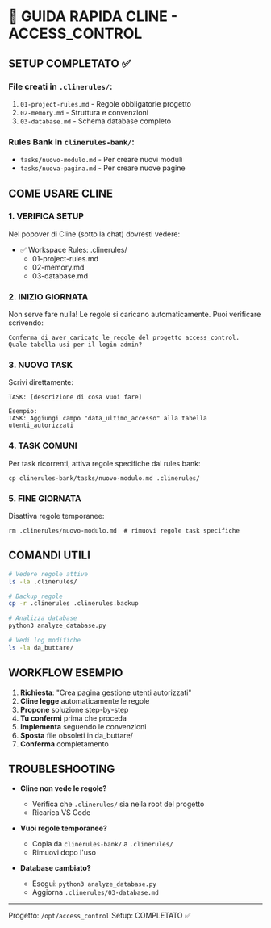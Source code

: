 # 🚀 GUIDA RAPIDA CLINE - ACCESS_CONTROL

## SETUP COMPLETATO ✅

### File creati in `.clinerules/`:
1. `01-project-rules.md` - Regole obbligatorie progetto
2. `02-memory.md` - Struttura e convenzioni
3. `03-database.md` - Schema database completo

### Rules Bank in `clinerules-bank/`:
- `tasks/nuovo-modulo.md` - Per creare nuovi moduli
- `tasks/nuova-pagina.md` - Per creare nuove pagine

## COME USARE CLINE

### 1. VERIFICA SETUP
Nel popover di Cline (sotto la chat) dovresti vedere:
- ✅ Workspace Rules: .clinerules/
  - 01-project-rules.md
  - 02-memory.md
  - 03-database.md

### 2. INIZIO GIORNATA
Non serve fare nulla! Le regole si caricano automaticamente.
Puoi verificare scrivendo:
```
Conferma di aver caricato le regole del progetto access_control.
Quale tabella usi per il login admin?
```

### 3. NUOVO TASK
Scrivi direttamente:
```
TASK: [descrizione di cosa vuoi fare]

Esempio:
TASK: Aggiungi campo "data_ultimo_accesso" alla tabella utenti_autorizzati
```

### 4. TASK COMUNI
Per task ricorrenti, attiva regole specifiche dal rules bank:
```
cp clinerules-bank/tasks/nuovo-modulo.md .clinerules/
```

### 5. FINE GIORNATA
Disattiva regole temporanee:
```
rm .clinerules/nuovo-modulo.md  # rimuovi regole task specifiche
```

## COMANDI UTILI

```bash
# Vedere regole attive
ls -la .clinerules/

# Backup regole
cp -r .clinerules .clinerules.backup

# Analizza database
python3 analyze_database.py

# Vedi log modifiche
ls -la da_buttare/
```

## WORKFLOW ESEMPIO

1. **Richiesta**: "Crea pagina gestione utenti autorizzati"
2. **Cline legge** automaticamente le regole
3. **Propone** soluzione step-by-step
4. **Tu confermi** prima che proceda
5. **Implementa** seguendo le convenzioni
6. **Sposta** file obsoleti in da_buttare/
7. **Conferma** completamento

## TROUBLESHOOTING

- **Cline non vede le regole?** 
  - Verifica che `.clinerules/` sia nella root del progetto
  - Ricarica VS Code

- **Vuoi regole temporanee?**
  - Copia da `clinerules-bank/` a `.clinerules/`
  - Rimuovi dopo l'uso

- **Database cambiato?**
  - Esegui: `python3 analyze_database.py`
  - Aggiorna `.clinerules/03-database.md`

---
Progetto: `/opt/access_control`
Setup: COMPLETATO ✅
